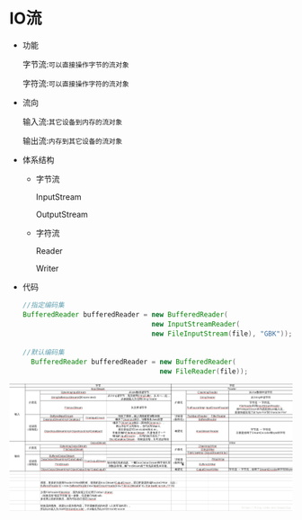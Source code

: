 # IO流


* 功能

  字节流:`可以直接操作字节的流对象`

  字符流:`可以直接操作字符的流对象`

* 流向

  输入流:`其它设备到内存的流对象`

  输出流:`内存到其它设备的流对象`

* 体系结构

  * 字节流
  
    InputStream
  
    OutputStream
  
  * 字符流
  
    Reader
  
    Writer
  
* 代码

  ```java
  //指定编码集
  BufferedReader bufferedReader = new BufferedReader(
                                  new InputStreamReader(
                                  new FileInputStream(file), "GBK"));
  
  //默认编码集
    BufferedReader bufferedReader = new BufferedReader(
                                    new FileReader(file));
  ```

  

<img src="../../asset/IO.png"  />